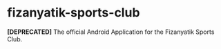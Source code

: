 # fizanyatik-sports-club

<b>[DEPRECATED]</b>
The official Android Application for the Fizanyatik Sports Club.
